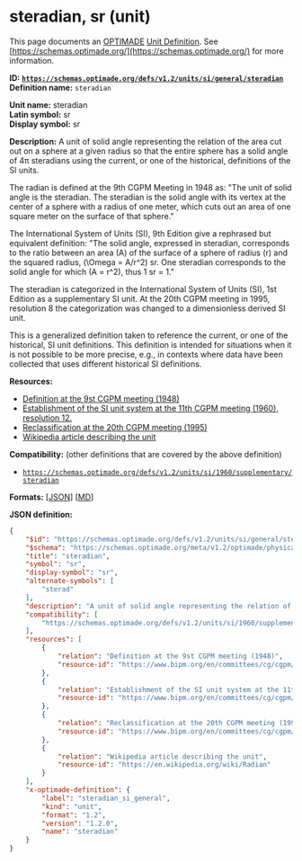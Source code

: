 # steradian, sr (unit)

This page documents an [OPTIMADE](https://www.optimade.org/) [Unit Definition](https://schemas.optimade.org/#definitions). See [https://schemas.optimade.org/](https://schemas.optimade.org/) for more information.

**ID: [`https://schemas.optimade.org/defs/v1.2/units/si/general/steradian`](https://schemas.optimade.org/defs/v1.2/units/si/general/steradian.md)**  
**Definition name:** `steradian`

**Unit name:** steradian  
**Latin symbol:** sr  
**Display symbol:** sr  
  
**Description:** A unit of solid angle representing the relation of the area cut out on a sphere at a given radius so that the entire sphere has a solid angle of 4π steradians using the current, or one of the historical, definitions of the SI units.

The radian is defined at the 9th CGPM Meeting in 1948 as: "The unit of solid angle is the steradian. The steradian is the solid angle with its vertex at the center of a sphere with a radius of one meter, which cuts out an area of one square meter on the surface of that sphere."

The International System of Units (SI), 9th Edition give a rephrased but equivalent definition: "The solid angle, expressed in steradian, corresponds to the ratio between an area \(A\) of the surface of a sphere of radius \(r\) and the squared radius, \(\Omega = A/r^2\) sr. One steradian corresponds to the solid angle for which \(A = r^2\), thus 1 sr = 1."

The steradian is categorized in the International System of Units (SI), 1st Edition as a supplementary SI unit.
At the 20th CGPM meeting in 1995, resolution 8 the categorization was changed to a dimensionless derived SI unit.

This is a generalized definition taken to reference the current, or one of the historical, SI unit definitions.
This definition is intended for situations when it is not possible to be more precise, e.g., in contexts where data have been collected that uses different historical SI definitions.

**Resources:**

- [Definition at the 9st CGPM meeting (1948)](https://www.bipm.org/en/committees/cg/cgpm/9-1948)
- [Establishment of the SI unit system at the 11th CGPM meeting (1960), resolution 12.](https://www.bipm.org/en/committees/cg/cgpm/11-1960/resolution-12)
- [Reclassification at the 20th CGPM meeting (1995)](https://www.bipm.org/en/committees/cg/cgpm/20-1995/resolution-8)
- [Wikipedia article describing the unit](https://en.wikipedia.org/wiki/Radian)


**Compatibility:** (other definitions that are covered by the above definition)

- [`https://schemas.optimade.org/defs/v1.2/units/si/1960/supplementary/steradian`](https://schemas.optimade.org/defs/v1.2/units/si/1960/supplementary/steradian.md)


**Formats:** [[JSON](steradian.json)] [[MD](steradian.md)]

**JSON definition:**

``` json
{
    "$id": "https://schemas.optimade.org/defs/v1.2/units/si/general/steradian",
    "$schema": "https://schemas.optimade.org/meta/v1.2/optimade/physical_unit_definition.json",
    "title": "steradian",
    "symbol": "sr",
    "display-symbol": "sr",
    "alternate-symbols": [
        "sterad"
    ],
    "description": "A unit of solid angle representing the relation of the area cut out on a sphere at a given radius so that the entire sphere has a solid angle of 4\u03c0 steradians using the current, or one of the historical, definitions of the SI units.\n\nThe radian is defined at the 9th CGPM Meeting in 1948 as: \"The unit of solid angle is the steradian. The steradian is the solid angle with its vertex at the center of a sphere with a radius of one meter, which cuts out an area of one square meter on the surface of that sphere.\"\n\nThe International System of Units (SI), 9th Edition give a rephrased but equivalent definition: \"The solid angle, expressed in steradian, corresponds to the ratio between an area \\(A\\) of the surface of a sphere of radius \\(r\\) and the squared radius, \\(\\Omega = A/r^2\\) sr. One steradian corresponds to the solid angle for which \\(A = r^2\\), thus 1 sr = 1.\"\n\nThe steradian is categorized in the International System of Units (SI), 1st Edition as a supplementary SI unit.\nAt the 20th CGPM meeting in 1995, resolution 8 the categorization was changed to a dimensionless derived SI unit.\n\nThis is a generalized definition taken to reference the current, or one of the historical, SI unit definitions.\nThis definition is intended for situations when it is not possible to be more precise, e.g., in contexts where data have been collected that uses different historical SI definitions.",
    "compatibility": [
        "https://schemas.optimade.org/defs/v1.2/units/si/1960/supplementary/steradian"
    ],
    "resources": [
        {
            "relation": "Definition at the 9st CGPM meeting (1948)",
            "resource-id": "https://www.bipm.org/en/committees/cg/cgpm/9-1948"
        },
        {
            "relation": "Establishment of the SI unit system at the 11th CGPM meeting (1960), resolution 12.",
            "resource-id": "https://www.bipm.org/en/committees/cg/cgpm/11-1960/resolution-12"
        },
        {
            "relation": "Reclassification at the 20th CGPM meeting (1995)",
            "resource-id": "https://www.bipm.org/en/committees/cg/cgpm/20-1995/resolution-8"
        },
        {
            "relation": "Wikipedia article describing the unit",
            "resource-id": "https://en.wikipedia.org/wiki/Radian"
        }
    ],
    "x-optimade-definition": {
        "label": "steradian_si_general",
        "kind": "unit",
        "format": "1.2",
        "version": "1.2.0",
        "name": "steradian"
    }
}
```